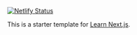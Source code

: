 [![Netlify Status](https://api.netlify.com/api/v1/badges/d3d2e3b5-ca97-4b47-9e81-adbd1f25c3bf/deploy-status)](https://app.netlify.com/sites/cranky-carson-3acbfe/deploys)

This is a starter template for [Learn Next.js](https://nextjs.org/learn).
